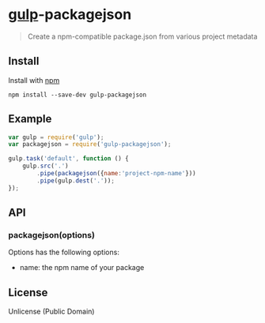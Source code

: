 # [gulp](https://github.com/wearefractal/gulp)-packagejson

> Create a npm-compatible package.json from various project metadata


## Install

Install with [npm](https://npmjs.org/package/gulp-packagejson)

```
npm install --save-dev gulp-packagejson
```


## Example

```js
var gulp = require('gulp');
var packagejson = require('gulp-packagejson');

gulp.task('default', function () {
	gulp.src('.')
		.pipe(packagejson({name:'project-npm-name'}))
		.pipe(gulp.dest('.'));
});
```


## API

### packagejson(options)

Options has the following options:

* name: the npm name of your package


## License

Unlicense (Public Domain)
